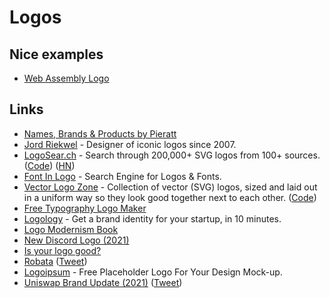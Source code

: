 # Logos

## Nice examples

- [Web Assembly Logo](https://github.com/carlosbaraza/web-assembly-logo)

## Links

- [Names, Brands & Products by Pieratt](http://pieratt.com/)
- [Jord Riekwel](http://larkef.com/) - Designer of iconic logos since 2007.
- [LogoSear.ch](https://logosear.ch/search.html) - Search through 200,000+ SVG logos from 100+ sources. ([Code](https://github.com/VectorLogoZone/logosearch)) ([HN](https://news.ycombinator.com/item?id=23517394))
- [Font In Logo](https://www.fontinlogo.com/) - Search Engine for Logos & Fonts.
- [Vector Logo Zone](https://www.vectorlogo.zone/?q=) - Collection of vector (SVG) logos, sized and laid out in a uniform way so they look good together next to each other. ([Code](https://github.com/VectorLogoZone/vectorlogozone))
- [Free Typography Logo Maker](https://formito.com/tools/logo)
- [Logology](https://www.logology.co/) - Get a brand identity for your startup, in 10 minutes.
- [Logo Modernism Book](https://www.amazon.com/Logo-Modernism-English-French-German/dp/3836545306)
- [New Discord Logo (2021)](https://blog.discord.com/happy-blurpthday-to-discord-a-place-for-everything-you-can-imagine-fc99ee0a77c0)
- [Is your logo good?](https://logotester.thework.market/)
- [Robata](https://wearemucho.com/project/robata/) ([Tweet](https://twitter.com/hofstededesign/status/1448435096646668290))
- [Logoipsum](https://logoipsum.com/) - Free Placeholder Logo For Your Design Mock-up.
- [Uniswap Brand Update (2021)](https://uniswap.org/blog/brand-update/) ([Tweet](https://twitter.com/Uniswap/status/1457826935950675973))
